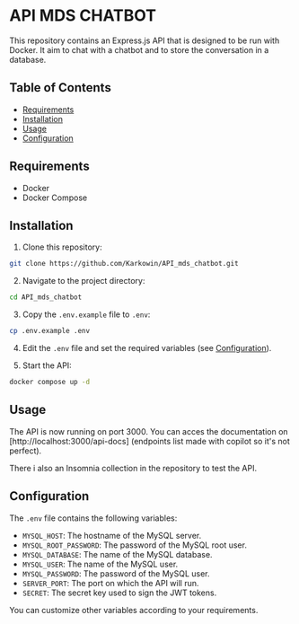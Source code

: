 # API MDS CHATBOT

This repository contains an Express.js API that is designed to be run with Docker. It aim to chat with a chatbot and to store the conversation in a database.

## Table of Contents

- [Requirements](#requirements)
- [Installation](#installation)
- [Usage](#usage)
- [Configuration](#configuration)

## Requirements

- Docker
- Docker Compose

## Installation

1. Clone this repository:

```bash
git clone https://github.com/Karkowin/API_mds_chatbot.git
```

2. Navigate to the project directory:

```bash
cd API_mds_chatbot
```

3. Copy the `.env.example` file to `.env`:

```bash
cp .env.example .env
```

4. Edit the `.env` file and set the required variables (see [Configuration](#configuration)).

5. Start the API:

```bash
docker compose up -d
```

## Usage

The API is now running on port 3000. You can acces the documentation on [http://localhost:3000/api-docs] (endpoints list made with copilot so it's not perfect).

There i also an Insomnia collection in the repository to test the API.

## Configuration

The `.env` file contains the following variables:

- `MYSQL_HOST`: The hostname of the MySQL server.
- `MYSQL_ROOT_PASSWORD`: The password of the MySQL root user.
- `MYSQL_DATABASE`: The name of the MySQL database.
- `MYSQL_USER`: The name of the MySQL user.
- `MYSQL_PASSWORD`: The password of the MySQL user.
- `SERVER_PORT`: The port on which the API will run.
- `SECRET`: The secret key used to sign the JWT tokens.

You can customize other variables according to your requirements.
